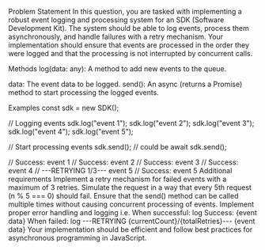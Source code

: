 Problem Statement
In this question, you are tasked with implementing a robust event logging and processing system for an SDK (Software Development Kit). The system should be able to log events, process them asynchronously, and handle failures with a retry mechanism. Your implementation should ensure that events are processed in the order they were logged and that the processing is not interrupted by concurrent calls.

Methods
log(data: any): A method to add new events to the queue.

data: The event data to be logged.
send(): An async (returns a Promise) method to start processing the logged events.

Examples
const sdk = new SDK();

// Logging events
sdk.log("event 1");
sdk.log("event 2");
sdk.log("event 3");
sdk.log("event 4");
sdk.log("event 5");

// Start processing events
sdk.send();
// could be await sdk.send();

// Success: event 1
// Success: event 2
// Success: event 3
// Success: event 4
// ---RETRYING 1/3--- event 5
// Success: event 5
Additional requirements
Implement a retry mechanism for failed events with a maximum of 3 retries.
Simulate the request in a way that every 5th request (n % 5 === 0) should fail.
Ensure that the send() method can be called multiple times without causing concurrent processing of events.
Implement proper error handling and logging i.e.
When successful: log Success: {event data}
When failed: log ---RETRYING {currentCount}/{totalRetries}--- {event data}
Your implementation should be efficient and follow best practices for asynchronous programming in JavaScript.